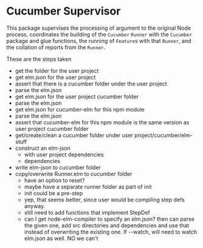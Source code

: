 # Cucumber Supervisor

This package supervises the processing of argument to the original Node process, coordinates the building of the `Cucumber` `Runner` with the `Cucumber` package and glue functions, the running of `Feature`s with that `Runner`, and the collation of reports from the `Runner`.

These are the steps taken
- get the folder for the user project
- get elm.json for the user project
- assert that there is a cucumber folder under the user project
- parse the elm.json
- get elm.json for the user project cucumber folder
- parse the elm.json
- get elm.json for cucumber-elm for this npm module
- parse the elm.json
- assert that cucumber-elm for this npm module is the same version as user project cucumber folder
- get/create/clean a cucumber folder under user project/cucumber/elm-stuff
- construct an elm-json 
    - with user project dependencies
    - dependencies
- write elm-json to cucumber folder
- copy/overwrite Runner.elm to cucumber folder
    - have an option to reset?
    - maybe have a separate runner folder as part of init
    - init could be a pre-step
    - yep, that seems better, since user would be compiling step defs anyway. 
    - still need to add functions that implement StepDef
    - can I get node-elm-compiler to specify an elm.json? then can parse the given one, add src directories and dependencies and use that instead of overwriting the existing one. If --watch, will need to watch elm.json as well. NO we can't

